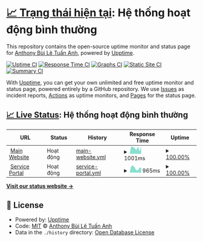 # [📈 Trạng thái hiện tại](https://status.builetuananh.name.vn): <!--live status--> **Hệ thống hoạt động bình thường**

This repository contains the open-source uptime monitor and status page for [Anthony Bùi Lê Tuấn Anh](https://www.builetuananh.name.vn), powered by [Upptime](https://github.com/upptime/upptime).

[![Uptime CI](https://github.com/anthony2708/status/workflows/Uptime%20CI/badge.svg)](https://github.com/anthony2708/status/actions?query=workflow%3A%22Uptime+CI%22)
[![Response Time CI](https://github.com/anthony2708/status/workflows/Response%20Time%20CI/badge.svg)](https://github.com/anthony2708/status/actions?query=workflow%3A%22Response+Time+CI%22)
[![Graphs CI](https://github.com/anthony2708/status/workflows/Graphs%20CI/badge.svg)](https://github.com/anthony2708/status/actions?query=workflow%3A%22Graphs+CI%22)
[![Static Site CI](https://github.com/anthony2708/status/workflows/Static%20Site%20CI/badge.svg)](https://github.com/anthony2708/status/actions?query=workflow%3A%22Static+Site+CI%22)
[![Summary CI](https://github.com/anthony2708/status/workflows/Summary%20CI/badge.svg)](https://github.com/anthony2708/status/actions?query=workflow%3A%22Summary+CI%22)

With [Upptime](https://upptime.js.org), you can get your own unlimited and free uptime monitor and status page, powered entirely by a GitHub repository. We use [Issues](https://github.com/anthony2708/status/issues) as incident reports, [Actions](https://github.com/anthony2708/status/actions) as uptime monitors, and [Pages](https://status.builetuananh.name.vn) for the status page.

## [📈 Live Status](https://demo.upptime.js.org): <!--live status--> **Hệ thống hoạt động bình thường**

<!--start: status pages-->
<!-- This summary is generated by Upptime (https://github.com/upptime/upptime) -->
<!-- Do not edit this manually, your changes will be overwritten -->
<!-- prettier-ignore -->
| URL | Status | History | Response Time | Uptime |
| --- | ------ | ------- | ------------- | ------ |
| <img alt="" src="https://icons.duckduckgo.com/ip3/www.builetuananh.name.vn.ico" height="13"> [Main Website](https://www.builetuananh.name.vn) | Hoạt động | [main-website.yml](https://github.com/anthony2708/status/commits/HEAD/history/main-website.yml) | <details><summary><img alt="Response time graph" src="./graphs/main-website/response-time-week.png" height="20"> 1001ms</summary><br><a href="https://status.builetuananh.name.vn/history/main-website"><img alt="Response time 943" src="https://img.shields.io/endpoint?url=https%3A%2F%2Fraw.githubusercontent.com%2Fanthony2708%2Fstatus%2FHEAD%2Fapi%2Fmain-website%2Fresponse-time.json"></a><br><a href="https://status.builetuananh.name.vn/history/main-website"><img alt="24-hour response time 936" src="https://img.shields.io/endpoint?url=https%3A%2F%2Fraw.githubusercontent.com%2Fanthony2708%2Fstatus%2FHEAD%2Fapi%2Fmain-website%2Fresponse-time-day.json"></a><br><a href="https://status.builetuananh.name.vn/history/main-website"><img alt="7-day response time 1001" src="https://img.shields.io/endpoint?url=https%3A%2F%2Fraw.githubusercontent.com%2Fanthony2708%2Fstatus%2FHEAD%2Fapi%2Fmain-website%2Fresponse-time-week.json"></a><br><a href="https://status.builetuananh.name.vn/history/main-website"><img alt="30-day response time 966" src="https://img.shields.io/endpoint?url=https%3A%2F%2Fraw.githubusercontent.com%2Fanthony2708%2Fstatus%2FHEAD%2Fapi%2Fmain-website%2Fresponse-time-month.json"></a><br><a href="https://status.builetuananh.name.vn/history/main-website"><img alt="1-year response time 934" src="https://img.shields.io/endpoint?url=https%3A%2F%2Fraw.githubusercontent.com%2Fanthony2708%2Fstatus%2FHEAD%2Fapi%2Fmain-website%2Fresponse-time-year.json"></a></details> | <details><summary><a href="https://status.builetuananh.name.vn/history/main-website">100.00%</a></summary><a href="https://status.builetuananh.name.vn/history/main-website"><img alt="All-time uptime 99.93%" src="https://img.shields.io/endpoint?url=https%3A%2F%2Fraw.githubusercontent.com%2Fanthony2708%2Fstatus%2FHEAD%2Fapi%2Fmain-website%2Fuptime.json"></a><br><a href="https://status.builetuananh.name.vn/history/main-website"><img alt="24-hour uptime 100.00%" src="https://img.shields.io/endpoint?url=https%3A%2F%2Fraw.githubusercontent.com%2Fanthony2708%2Fstatus%2FHEAD%2Fapi%2Fmain-website%2Fuptime-day.json"></a><br><a href="https://status.builetuananh.name.vn/history/main-website"><img alt="7-day uptime 100.00%" src="https://img.shields.io/endpoint?url=https%3A%2F%2Fraw.githubusercontent.com%2Fanthony2708%2Fstatus%2FHEAD%2Fapi%2Fmain-website%2Fuptime-week.json"></a><br><a href="https://status.builetuananh.name.vn/history/main-website"><img alt="30-day uptime 100.00%" src="https://img.shields.io/endpoint?url=https%3A%2F%2Fraw.githubusercontent.com%2Fanthony2708%2Fstatus%2FHEAD%2Fapi%2Fmain-website%2Fuptime-month.json"></a><br><a href="https://status.builetuananh.name.vn/history/main-website"><img alt="1-year uptime 99.93%" src="https://img.shields.io/endpoint?url=https%3A%2F%2Fraw.githubusercontent.com%2Fanthony2708%2Fstatus%2FHEAD%2Fapi%2Fmain-website%2Fuptime-year.json"></a></details>
| <img alt="" src="https://icons.duckduckgo.com/ip3/portal.builetuananh.name.vn.ico" height="13"> [Service Portal](https://portal.builetuananh.name.vn) | Hoạt động | [service-portal.yml](https://github.com/anthony2708/status/commits/HEAD/history/service-portal.yml) | <details><summary><img alt="Response time graph" src="./graphs/service-portal/response-time-week.png" height="20"> 965ms</summary><br><a href="https://status.builetuananh.name.vn/history/service-portal"><img alt="Response time 883" src="https://img.shields.io/endpoint?url=https%3A%2F%2Fraw.githubusercontent.com%2Fanthony2708%2Fstatus%2FHEAD%2Fapi%2Fservice-portal%2Fresponse-time.json"></a><br><a href="https://status.builetuananh.name.vn/history/service-portal"><img alt="24-hour response time 566" src="https://img.shields.io/endpoint?url=https%3A%2F%2Fraw.githubusercontent.com%2Fanthony2708%2Fstatus%2FHEAD%2Fapi%2Fservice-portal%2Fresponse-time-day.json"></a><br><a href="https://status.builetuananh.name.vn/history/service-portal"><img alt="7-day response time 965" src="https://img.shields.io/endpoint?url=https%3A%2F%2Fraw.githubusercontent.com%2Fanthony2708%2Fstatus%2FHEAD%2Fapi%2Fservice-portal%2Fresponse-time-week.json"></a><br><a href="https://status.builetuananh.name.vn/history/service-portal"><img alt="30-day response time 1020" src="https://img.shields.io/endpoint?url=https%3A%2F%2Fraw.githubusercontent.com%2Fanthony2708%2Fstatus%2FHEAD%2Fapi%2Fservice-portal%2Fresponse-time-month.json"></a><br><a href="https://status.builetuananh.name.vn/history/service-portal"><img alt="1-year response time 883" src="https://img.shields.io/endpoint?url=https%3A%2F%2Fraw.githubusercontent.com%2Fanthony2708%2Fstatus%2FHEAD%2Fapi%2Fservice-portal%2Fresponse-time-year.json"></a></details> | <details><summary><a href="https://status.builetuananh.name.vn/history/service-portal">100.00%</a></summary><a href="https://status.builetuananh.name.vn/history/service-portal"><img alt="All-time uptime 100.00%" src="https://img.shields.io/endpoint?url=https%3A%2F%2Fraw.githubusercontent.com%2Fanthony2708%2Fstatus%2FHEAD%2Fapi%2Fservice-portal%2Fuptime.json"></a><br><a href="https://status.builetuananh.name.vn/history/service-portal"><img alt="24-hour uptime 100.00%" src="https://img.shields.io/endpoint?url=https%3A%2F%2Fraw.githubusercontent.com%2Fanthony2708%2Fstatus%2FHEAD%2Fapi%2Fservice-portal%2Fuptime-day.json"></a><br><a href="https://status.builetuananh.name.vn/history/service-portal"><img alt="7-day uptime 100.00%" src="https://img.shields.io/endpoint?url=https%3A%2F%2Fraw.githubusercontent.com%2Fanthony2708%2Fstatus%2FHEAD%2Fapi%2Fservice-portal%2Fuptime-week.json"></a><br><a href="https://status.builetuananh.name.vn/history/service-portal"><img alt="30-day uptime 100.00%" src="https://img.shields.io/endpoint?url=https%3A%2F%2Fraw.githubusercontent.com%2Fanthony2708%2Fstatus%2FHEAD%2Fapi%2Fservice-portal%2Fuptime-month.json"></a><br><a href="https://status.builetuananh.name.vn/history/service-portal"><img alt="1-year uptime 100.00%" src="https://img.shields.io/endpoint?url=https%3A%2F%2Fraw.githubusercontent.com%2Fanthony2708%2Fstatus%2FHEAD%2Fapi%2Fservice-portal%2Fuptime-year.json"></a></details>

<!--end: status pages-->

[**Visit our status website →**](https://status.builetuananh.name.vn)

## 📄 License

- Powered by: [Upptime](https://github.com/upptime/upptime)
- Code: [MIT](./LICENSE) © [Anthony Bùi Lê Tuấn Anh](https://www.builetuananh.name.vn)
- Data in the `./history` directory: [Open Database License](https://opendatacommons.org/licenses/odbl/1-0/)
